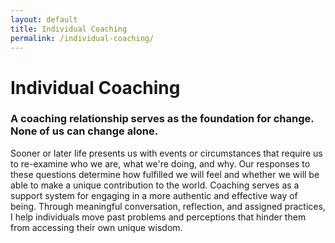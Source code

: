 ```yaml
---
layout: default
title: Individual Coaching
permalink: /individual-coaching/
---
```


# Individual Coaching

### A coaching relationship serves as the foundation for change. None of us can change alone.

Sooner or later life presents us with events or circumstances that require us to re-examine who we are, what we're doing, and why. Our responses to these questions determine how fulfilled we will feel and whether we will be able to make a unique contribution to the world. Coaching serves as a support system for engaging in a more authentic and effective way of being. Through meaningful conversation, reflection, and assigned practices, I help individuals move past problems and perceptions that hinder them from accessing their own unique wisdom. 